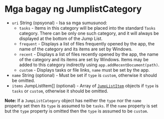 # Mga bagay ng JumplistCategory

* `uri` String (opsyonal) - Isa sa mga sumusunod: 
  * `tasks` - Items in this category will be placed into the standard `Tasks` category. There can be only one such category, and it will always be displayed at the bottom of the Jump List.
  * `frequent` - Displays a list of files frequently opened by the app, the name of the category and its items are set by Windows.
  * `recent` - Displays a list of files recently opened by the app, the name of the category and its items are set by Windows. Items may be added to this category indirectly using `app.addRecentDocument(path)`.
  * `custom` - Displays tasks or file links, `name` must be set by the app.
* `name` String (optional) - Must be set if `type` is `custom`, otherwise it should be omitted.
* `items` JumpListItem[] (optional) - Array of [`JumpListItem`](jump-list-item.md) objects if `type` is `tasks` or `custom`, otherwise it should be omitted.

**Note:** If a `JumpListCategory` object has neither the `type` nor the `name` property set then its `type` is assumed to be `tasks`. If the `name` property is set but the `type` property is omitted then the `type` is assumed to be `custom`.